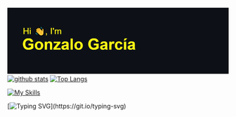 ![alt text](https://github.com/gonzalo-garcian/gonzalo-garcian/blob/main/header.png)  
[![github stats](https://github-readme-stats.vercel.app/api?username=gonzalo-garcian&count_private=true&show_icons=true&theme=radical&hide_rank=false&title_color=79ae00&icon_color=f2c100&text_color=ffffff&bg_color=0d1117&hide_border=true&custom_title=Github%20%Stats%20🌻)](https://github.com/gonzalo-garcian)
[![Top Langs](https://github-readme-stats.vercel.app/api/top-langs/?username=gonzalo-garcian&title_color=79ae00&icon_color=f2c100&text_color=ffffff&bg_color=0d1117&hide_border=true&custom_title=Most%20%Used%20%Languages%20🌼&hide=java&count_private=true)](https://github.com/gonzalo-garcian)
  
[![My Skills](https://skillicons.dev/icons?i=js,html,css,nodejs,vuejs,electron,php,py,cpp,c,mysql,dart,androidstudio,java)](https://skillicons.dev)  
  
[![Typing SVG](https://readme-typing-svg.herokuapp.com?color=1FFF19&center=true&vCenter=true&lines=Follow+me+on+Hack+The+Box!)](https://git.io/typing-svg)
